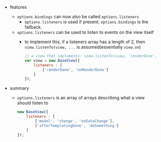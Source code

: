 * features
    * `options.bindings` can now also be called `options.listeners`
        * `options.listeners` is used if present. `options.bindings` is the fallback.
    * `options.listeners` can be used to listen to events on the view itself
        * to implement this, if a listeners array has a length of 2, then `view.listenTo(view, ...` is assumed(essentially `view.on`)

            ```javascript
            // a view that implements: view.listenTo(view, 'renderDone', onRenderDone)
            var view = new BaseView({
                listeners : [
                    ['renderDone', 'onRenderDone']
                ]
            });
            ```

* summary
    * `options.listeners` is an array of arrays describing what a view should listen to

        ```javascript
        new BaseView({
            listeners : [
                ['model', 'change', 'onDataChange'],
                ['afterTemplatingDone', 'doSomething']
            ]
        });
        ```